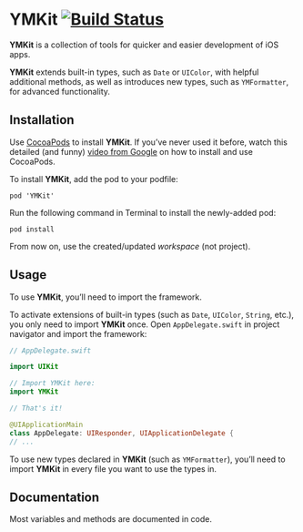 # YMKit [![Build Status](https://travis-ci.com/yakovmanshin/YMKit.svg?branch=master)](https://travis-ci.com/yakovmanshin/YMKit)
**YMKit** is a collection of tools for quicker and easier development of iOS apps.

**YMKit** extends built-in types, such as `Date` or `UIColor`, with helpful additional methods, as well as introduces new types, such as `YMFormatter`, for advanced functionality.

## Installation
Use [CocoaPods](https://fwd2.net/cocoapods) to install **YMKit**. If you’ve never used it before, watch this detailed (and funny) [video from Google](https://fwd2.net/cocoapods-tutorial) on how to install and use CocoaPods.

To install **YMKit**, add the pod to your podfile:
```
pod 'YMKit'
```

Run the following command in Terminal to install the newly-added pod:
```
pod install
```

From now on, use the created/updated *workspace* (not project).

## Usage
To use **YMKit**, you’ll need to import the framework.

To activate extensions of built-in types (such as `Date`, `UIColor`, `String`, etc.), you only need to import **YMKit** once. Open `AppDelegate.swift` in project navigator and import the framework:
```swift
// AppDelegate.swift

import UIKit

// Import YMKit here:
import YMKit

// That's it!

@UIApplicationMain
class AppDelegate: UIResponder, UIApplicationDelegate {
// ...
```

To use new types declared in **YMKit** (such as `YMFormatter`), you’ll need to import **YMKit** in every file you want to use the types in.

## Documentation
Most variables and methods are documented in code.
